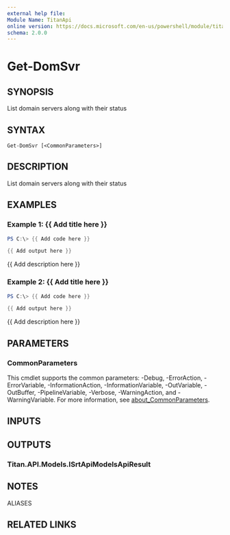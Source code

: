 ```yaml
---
external help file:
Module Name: TitanApi
online version: https://docs.microsoft.com/en-us/powershell/module/titanapi/get-domsvr
schema: 2.0.0
---
```


# Get-DomSvr

## SYNOPSIS
List domain servers along with their status

## SYNTAX

```
Get-DomSvr [<CommonParameters>]
```

## DESCRIPTION
List domain servers along with their status

## EXAMPLES

### Example 1: {{ Add title here }}
```powershell
PS C:\> {{ Add code here }}

{{ Add output here }}
```

{{ Add description here }}

### Example 2: {{ Add title here }}
```powershell
PS C:\> {{ Add code here }}

{{ Add output here }}
```

{{ Add description here }}

## PARAMETERS

### CommonParameters
This cmdlet supports the common parameters: -Debug, -ErrorAction, -ErrorVariable, -InformationAction, -InformationVariable, -OutVariable, -OutBuffer, -PipelineVariable, -Verbose, -WarningAction, and -WarningVariable. For more information, see [about_CommonParameters](http://go.microsoft.com/fwlink/?LinkID=113216).

## INPUTS

## OUTPUTS

### Titan.API.Models.ISrtApiModelsApiResult

## NOTES

ALIASES

## RELATED LINKS

